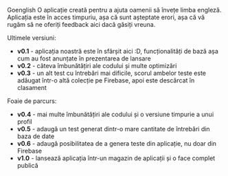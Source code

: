 Goenglish
O aplicație creată pentru a ajuta oamenii să învețe limba engleză. Aplicația este în acces timpuriu, așa că sunt așteptate erori, așa că vă rugăm să ne oferiți feedback aici dacă găsiți vreuna.

Ultimele versiuni:
- **v0.1** - aplicația noastră este în sfârșit aici :D, funcționalități de bază așa cum au fost anunțate în prezentarea de lansare
- **v0.2** - câteva îmbunătățiri ale codului și multe optimizări
- **v0.3** - un alt test cu întrebări mai dificile, scorul ambelor teste este adăugat într-o altă colecție pe Firebase, apoi este descărcat în clasament

Foaie de parcurs:
- **v0.4** - mai multe îmbunătățiri ale codului și o versiune timpurie a unui profil
- **v0.5** - adaugă un test generat dintr-o mare cantitate de întrebări din baza de date
- **v0.6** - adaugă posibilitatea de a genera teste din aplicație, nu doar din Firebase
- **v1.0** - lansează aplicația într-un magazin de aplicații și o face complet publică
